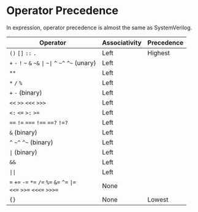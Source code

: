 # Operator Precedence

In expression, operator precedence is almost the same as SystemVerilog.

|Operator                                                                              |Associativity|Precedence|
|--------------------------------------------------------------------------------------|-------------|----------|
|`()` `[]` `::` `.`                                                                    |Left         |Highest   |
|`+` `-` `!` `~` `&` `~&` <code>\|</code> <code>~\|</code> `^` `~^` `^~` (unary)       |Left         |          |
|`**`                                                                                  |Left         |          |
|`*` `/` `%`                                                                           |Left         |          |
|`+` `-` (binary)                                                                      |Left         |          |
|`<<` `>>` `<<<` `>>>`                                                                 |Left         |          |
|`<:` `<=` `>:` `>=`                                                                   |Left         |          |
|`==` `!=` `===` `!==` `==?` `!=?`                                                     |Left         |          |
|`&` (binary)                                                                          |Left         |          |
|`^` `~^` `^~` (binary)                                                                |Left         |          |
|<code>\|</code> (binary)                                                              |Left         |          |
|`&&`                                                                                  |Left         |          |
|<code>\|\|</code>                                                                     |Left         |          |
|`=` `+=` `-=` `*=` `/=` `%=` `&=` `^=` <code>\|=</code> <br> `<<=` `>>=` `<<<=` `>>>=`|None         |          |
|`{}`                                                                                  |None         |Lowest    |
